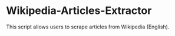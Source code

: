 # Wikipedia-Articles-Extractor
This script allows users to scrape articles from Wikipedia (English).
